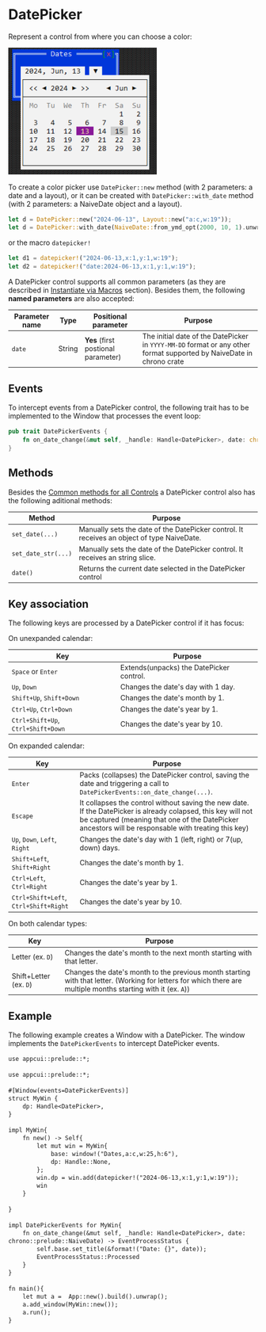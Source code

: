 # DatePicker

Represent a control from where you can choose a color:

<img src="img/datepicker.png" width=300/>

To create a color picker use `DatePicker::new` method (with 2 parameters: a date and a layout), or it can be created with `DatePicker::with_date` method (with 2 parameters: a NaiveDate object and a layout).

```rs
let d = DatePicker::new("2024-06-13", Layout::new("a:c,w:19"));
let d = DatePicker::with_date(NaiveDate::from_ymd_opt(2000, 10, 1).unwrap(), Layout::new("a:c,w:19"));
```

or the macro `datepicker!`

```rs
let d1 = datepicker!("2024-06-13,x:1,y:1,w:19");
let d2 = datepicker!("date:2024-06-13,x:1,y:1,w:19");
```

A DatePicker control supports all common parameters (as they are described in [Instantiate via Macros](../instantiate_via_macros.md) section). Besides them, the following **named parameters** are also accepted:

| Parameter name | Type   | Positional parameter                | Purpose                                                                                                              |
| -------------- | ------ | ----------------------------------- | -------------------------------------------------------------------------------------------------------------------- |
| `date`         | String | **Yes** (first postional parameter) | The initial date of the DatePicker in `YYYY-MM-DD` format or any other format supported by NaiveDate in chrono crate |

## Events

To intercept events from a DatePicker control, the following trait has to be implemented to the Window that processes the event loop:

```rs
pub trait DatePickerEvents {
    fn on_date_change(&mut self, _handle: Handle<DatePicker>, date: chrono::prelude::NaiveDate) -> EventProcessStatus {...}
}
```

## Methods

Besides the [Common methods for all Controls](../common_methods.md) a DatePicker control also has the following aditional methods:

| Method              | Purpose                                                                                    |
| ------------------- | ------------------------------------------------------------------------------------------ |
| `set_date(...)`     | Manually sets the date of the DatePicker control. It receives an object of type NaiveDate. |
| `set_date_str(...)` | Manually sets the date of the DatePicker control. It receives an string slice.             |
| `date()`            | Returns the current date selected in the DatePicker control                                |

## Key association

The following keys are processed by a DatePicker control if it has focus:

On unexpanded calendar:

| Key                                | Purpose                                  |
| ---------------------------------- | ---------------------------------------- |
| `Space` or `Enter`                 | Extends(unpacks) the DatePicker control. |
| `Up`, `Down`                       | Changes the date's day with 1 day.       |
| `Shift+Up`, `Shift+Down`           | Changes the date's month by 1.           |
| `Ctrl+Up`, `Ctrl+Down`             | Changes the date's year by 1.            |
| `Ctrl+Shift+Up`, `Ctrl+Shift+Down` | Changes the date's year by 10.           |

On expanded calendar:

| Key                                   | Purpose                                                                                                                                                                                                              |
| ------------------------------------- | -------------------------------------------------------------------------------------------------------------------------------------------------------------------------------------------------------------------- |
| `Enter`                               | Packs (collapses) the DatePicker control, saving the date and triggering a call to `DatePickerEvents::on_date_change(...)`.                                                                                          |
| `Escape`                              | It collapses the control without saving the new date. If the DatePicker is already colapsed, this key will not be captured (meaning that one of the DatePicker ancestors will be responsable with treating this key) |
| `Up`, `Down`, `Left`, `Right`         | Changes the date's day with 1 (left, right) or 7(up, down) days.                                                                                                                                                     |
| `Shift+Left`, `Shift+Right`           | Changes the date's month by 1.                                                                                                                                                                                       |
| `Ctrl+Left`, `Ctrl+Right`             | Changes the date's year by 1.                                                                                                                                                                                        |
| `Ctrl+Shift+Left`, `Ctrl+Shift+Right` | Changes the date's year by 10.                                                                                                                                                                                       |

On both calendar types:

| Key                    | Purpose                                                                                                                                                        |
| ---------------------- | -------------------------------------------------------------------------------------------------------------------------------------------------------------- |
| Letter (ex. `D`)       | Changes the date's month to the next month starting with that letter.                                                                                          |
| Shift+Letter (ex. `D`) | Changes the date's month to the previous month starting with that letter. (Working for letters for which there are multiple months starting with it (ex. `A`)) |

## Example

The following example creates a Window with a DatePicker. The window implements the `DatePickerEvents` to intercept DatePicker events.

```rust,no_run
use appcui::prelude::*;

use appcui::prelude::*;

#[Window(events=DatePickerEvents)]
struct MyWin {
    dp: Handle<DatePicker>,
}

impl MyWin{
    fn new() -> Self{
        let mut win = MyWin{
            base: window!("Dates,a:c,w:25,h:6"),
            dp: Handle::None,
        };
        win.dp = win.add(datepicker!("2024-06-13,x:1,y:1,w:19"));
        win
    }

}

impl DatePickerEvents for MyWin{
    fn on_date_change(&mut self, _handle: Handle<DatePicker>, date: chrono::prelude::NaiveDate) -> EventProcessStatus {
        self.base.set_title(&format!("Date: {}", date));
        EventProcessStatus::Processed                                                                        
    }
}

fn main(){
    let mut a =  App::new().build().unwrap();
    a.add_window(MyWin::new());
    a.run();
}

```